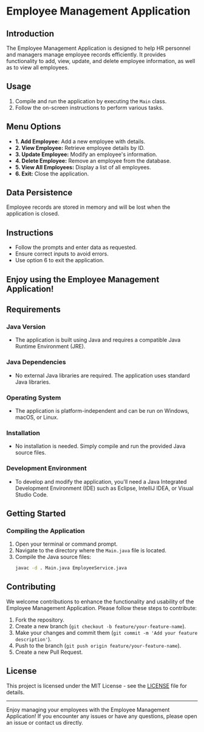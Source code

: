 # Employee Management Application

## Introduction
The Employee Management Application is designed to help HR personnel and managers manage employee records efficiently. It provides functionality to add, view, update, and delete employee information, as well as to view all employees.

## Usage
1. Compile and run the application by executing the `Main` class.
2. Follow the on-screen instructions to perform various tasks.

## Menu Options
- **1. Add Employee:** Add a new employee with details.
- **2. View Employee:** Retrieve employee details by ID.
- **3. Update Employee:** Modify an employee's information.
- **4. Delete Employee:** Remove an employee from the database.
- **5. View All Employees:** Display a list of all employees.
- **6. Exit:** Close the application.

## Data Persistence
Employee records are stored in memory and will be lost when the application is closed.

## Instructions
- Follow the prompts and enter data as requested.
- Ensure correct inputs to avoid errors.
- Use option 6 to exit the application.

## Enjoy using the Employee Management Application!

## Requirements

### Java Version
- The application is built using Java and requires a compatible Java Runtime Environment (JRE).

### Java Dependencies
- No external Java libraries are required. The application uses standard Java libraries.

### Operating System
- The application is platform-independent and can be run on Windows, macOS, or Linux.

### Installation
- No installation is needed. Simply compile and run the provided Java source files.

### Development Environment
- To develop and modify the application, you'll need a Java Integrated Development Environment (IDE) such as Eclipse, IntelliJ IDEA, or Visual Studio Code.

## Getting Started

### Compiling the Application
1. Open your terminal or command prompt.
2. Navigate to the directory where the `Main.java` file is located.
3. Compile the Java source files:
   ```sh
   javac -d . Main.java EmployeeService.java
   ```



## Contributing
We welcome contributions to enhance the functionality and usability of the Employee Management Application. Please follow these steps to contribute:

1. Fork the repository.
2. Create a new branch (`git checkout -b feature/your-feature-name`).
3. Make your changes and commit them (`git commit -m 'Add your feature description'`).
4. Push to the branch (`git push origin feature/your-feature-name`).
5. Create a new Pull Request.

## License
This project is licensed under the MIT License - see the [LICENSE](LICENSE) file for details.

---

Enjoy managing your employees with the Employee Management Application! If you encounter any issues or have any questions, please open an issue or contact us directly.
